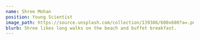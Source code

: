 ```yaml
---
name: Shree Mohan
position: Young Scientist
image_path: https://source.unsplash.com/collection/139386/600x600?a=.png
blurb: Shree likes long walks on the beach and buffet breakfast.
---
```

